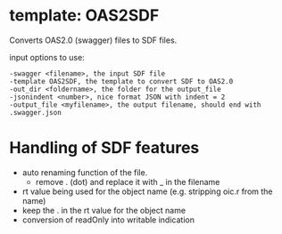 # template: OAS2SDF

Converts OAS2.0 (swagger) files to SDF files.

input options to use:

    -swagger <filename>, the input SDF file
    -template OAS2SDF, the template to convert SDF to OAS2.0
    -out_dir <foldername>, the folder for the output_file
    -jsonindent <number>, nice format JSON with indent = 2
    -output_file <myfilename>, the output filename, should end with .swagger.json

# Handling of SDF features
- auto renaming function of the file.
    - remove . (dot) and replace it with _ in the filename 
- rt value being used for the object name (e.g. stripping oic.r from the name)
- keep the . in the rt value for the object name
- conversion of readOnly into writable indication